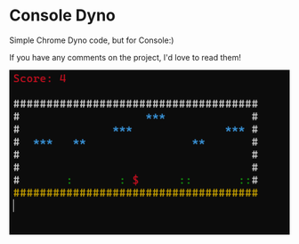 # Console Dyno
Simple Chrome Dyno code, but for Console:) 

If you have any comments on the project, I'd love to read them!

![Image alt](https://github.com/Cumiro/ConsoleDino/blob/main/preview.png)

